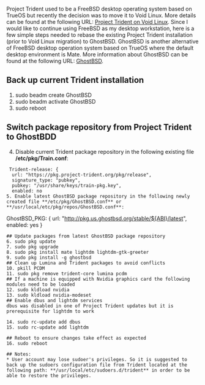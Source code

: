 Project Trident used to be a FreeBSD desktop operating system based on TrueOS but recently the decision was to move it to Void Linux. More details can be found at the following URL: [Project Trident on Void Linux](https://project-trident.org/post/2019-12-26_stable12-u13_available/).  Since I would like to continue using FreeBSD as my desktop workstation, here is a few  simple steps needed to rebase the existing Project Trident installation (prior to Void Linux migration) to GhostBSD. GhostBSD is another alternative of FreeBSD desktop operation system based on TrueOS where the default desktop environment is Mate. More information about GhostBSD can be found at the following URL: [GhostBSD](http://ghostbsd.org/about).

## Back up current Trident installation
1. sudo beadm create GhostBSD
2. sudo beadm activate GhostBSD
3. sudo reboot
## Switch package repository from Project Trident to GhostBDD
4. Disable current Trident package repository in the following existing file **/etc/pkg/Train.conf**:
```
 Trident-release: {
  url: "https://pkg.project-trident.org/pkg/release",
  signature_type: "pubkey",
  pubkey: "/usr/share/keys/train-pkg.key",
  enabled: no
5. Enable latest GhostBSD package repository in the following newly created file **/etc/pkg/GhostBSD.conf** or **/usr/local/etc/pkg/repos/GhostBSD.conf**:
```
GhostBSD_PKG: {
  url: "http://pkg.us.ghostbsd.org/stable/${ABI}/latest",
  enabled: yes
}
```
## Update packages from latest GhostBSD package repository
6. sudo pkg update
7. sudo pkg upgrade
8. sudo pkg install mate lightdm lightdm-gtk-greeter
9. sudo pkg install -g ghostbsd
## Clean up Lumina and Trident packages to avoid conflicts
10. pkill PCDM
11. sudo pkg remove trident-core lumina pcdm
## If a machine is equipped with Nvidia graphics card the following modules need to be loaded
12. sudo kldload nvidia
13. sudo kldload nvidia-modeset 
## Enable dbus and lightdm services
dbus was disabled in one of Project Trident updates but it is prerequisite for lightdm to work

14. sudo rc-update add dbus 
15. sudo rc-update add lightdm

## Reboot to ensure changes take effect as expected
16. sudo reboot

## Notes:
* User account may lose sudoer's privileges. So it is suggested to back up the sudoers configuration file from Trident located at the following path: **/usr/local/etc/sudoers.d/trident** in order to be able to restore the privileges.
